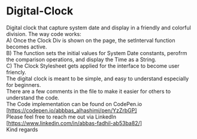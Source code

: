 # Digital-Clock
Digital clock that capture system date and display in a friendly and colorful division.
The way code works:<br>
A) Once the Clock Div is shown on the page, the setInterval function becomes active.<br>
B) The function sets the initial values for System Date constants, perofrm the comparison operations, and display the Time as a String.<br>
C) The Clock Stylesheet gets applied for the interface to become user friencly.<br>
The digital clock is meant to be simple, and easy to understand especially for beginners.<br>
There are a few comments in the file to make it easier for others to understand the code. <br>
The Code implementation can be found on CodePen.io [https://codepen.io/abbbas_alhashimi/pen/YzZrbGP]<br>
Please feel free to reach me out via LinkedIn [https://www.linkedin.com/in/abbas-fadhil-ab53ba82/]<br>
Kind regards
